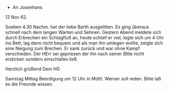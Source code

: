 + An Josenhans

 12 Nov 62.

Soeben 4.30 Nachm. hat der liebe Barth ausgelitten. Es ging überaus schnell nach dem langen Warten und Sehnen. Gestern Abend meldete sich durch Erbrechen ein Schlagfluß an, heute schlief er viel, legte sich um 4 Uhr ins Bett, lag dann nicht bequem und als man ihn umlegen wollte, zeigte sich eine Neigung zum Brechen. Er sank zurück und war ohne Kampf verschieden. 
Der HErr sei gepriesen der ihn nach seiner Bitte nicht ersticken sondern einschlafen ließ.

 Herzlich grüßend
 Dein HG

Samstag Mittag Beerdigung um
12 Uhr in Möttl. Werner soll reden.
Bitte laß es die Freunde wissen.

